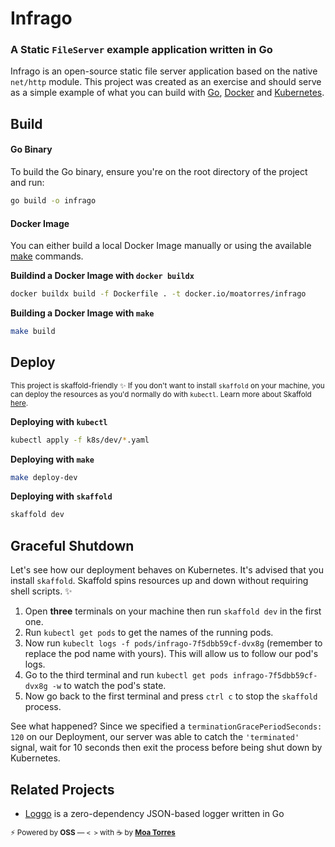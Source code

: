 # Infrago

### A Static `FileServer` example application written in Go

Infrago is an open-source static file server application based on the native `net/http` module. This project was created as an exercise and should serve as a simple example of what you can build with [Go](https://go.dev/), [Docker](https://www.docker.com/) and [Kubernetes](https://kubernetes.io/).

## Build

#### Go Binary

To build the Go binary, ensure you're on the root directory of the project and run:

```sh
go build -o infrago
```

#### Docker Image

You can either build a local Docker Image manually or using the available [make](https://www.gnu.org/software/make/manual/make.html) commands.

**Buildind a Docker Image with `docker buildx`**

```sh
docker buildx build -f Dockerfile . -t docker.io/moatorres/infrago
```

**Building a Docker Image with `make`**

```sh
make build
```

## Deploy

<sub>This project is skaffold-friendly ✨ If you don't want to install `skaffold` on your machine, you can deploy the resources as you'd normally do with `kubectl`. Learn more about Skaffold [here](https://skaffold.dev/). </sub>

**Deploying with `kubectl`**

```sh
kubectl apply -f k8s/dev/*.yaml
```

**Deploying with `make`**

```sh
make deploy-dev
```

**Deploying with `skaffold`**

```sh
skaffold dev
```

## Graceful Shutdown

Let's see how our deployment behaves on Kubernetes. It's advised that you install `skaffold`. Skaffold spins resources up and down without requiring shell scripts. ✨

1. Open **three** terminals on your machine then run `skaffold dev` in the first one.
2. Run `kubectl get pods` to get the names of the running pods.
3. Now run `kubeclt logs -f pods/infrago-7f5dbb59cf-dvx8g` (remember to replace the pod name with yours). This will allow us to follow our pod's logs.
4. Go to the third terminal and run `kubectl get pods infrago-7f5dbb59cf-dvx8g -w` to watch the pod's state.
5. Now go back to the first terminal and press `ctrl c` to stop the `skaffold` process.

See what happened? Since we specified a `terminationGracePeriodSeconds: 120` on our Deployment, our server was able to catch the `'terminated'` signal, wait for 10 seconds then exit the process before being shut down by Kubernetes.

## Related Projects

- [Loggo](https://github.com/moatorres/go/modules/logger) is a zero-dependency JSON-based logger written in Go

<sub>⚡️ Powered by **OSS** — `< >` with ☕️ by [**Moa Torres**](https://github.com/moatorres)</sub>
